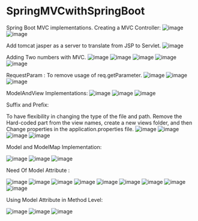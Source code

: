 # SpringMVCwithSpringBoot
Spring Boot MVC implementations.
Creating a MVC Controller:
![image](https://github.com/pranjalisingh1201/SpringMVCwithSpringBoot/assets/75729195/86f18ec1-9bdb-452a-a755-c9eac3a99b8a)
![image](https://github.com/pranjalisingh1201/SpringMVCwithSpringBoot/assets/75729195/80879101-9c6b-4bd5-9747-ec253ebe6ed3)

Add tomcat jasper as a server to translate from JSP to Servlet.
![image](https://github.com/pranjalisingh1201/SpringMVCwithSpringBoot/assets/75729195/920737e7-1355-4ec0-a33f-09b0b1397d57)

Adding Two numbers with MVC.
![image](https://github.com/pranjalisingh1201/SpringMVCwithSpringBoot/assets/75729195/ec38eb58-bed7-44e9-82ab-2c79b05ef221)
![image](https://github.com/pranjalisingh1201/SpringMVCwithSpringBoot/assets/75729195/6dd5345e-6f27-4627-8b68-0e3c735d7cf5)
![image](https://github.com/pranjalisingh1201/SpringMVCwithSpringBoot/assets/75729195/147c619c-aca3-453e-8411-c2d83628586f)
![image](https://github.com/pranjalisingh1201/SpringMVCwithSpringBoot/assets/75729195/2236f74f-6c2c-451a-99ff-1378e4d92525)
![image](https://github.com/pranjalisingh1201/SpringMVCwithSpringBoot/assets/75729195/1545071b-4d6a-4af3-9c03-1bbbe9fc0d39)

RequestParam :
To remove usage of req.getParameter.
![image](https://github.com/pranjalisingh1201/SpringMVCwithSpringBoot/assets/75729195/47fadeab-8a49-4816-b5f0-7a6db1bc3100)
![image](https://github.com/pranjalisingh1201/SpringMVCwithSpringBoot/assets/75729195/1c9f0fee-b874-4e95-a93d-626fb22fdfee)
![image](https://github.com/pranjalisingh1201/SpringMVCwithSpringBoot/assets/75729195/ff9a330d-69de-43c9-ab96-09679df1321c)


ModelAndView Implementations:
![image](https://github.com/pranjalisingh1201/SpringMVCwithSpringBoot/assets/75729195/d42ade96-3f68-46d7-9f14-f38f6e017cd9)
![image](https://github.com/pranjalisingh1201/SpringMVCwithSpringBoot/assets/75729195/90402597-af16-4d12-aa9e-51965dd99f62)
![image](https://github.com/pranjalisingh1201/SpringMVCwithSpringBoot/assets/75729195/bf828345-d291-4c4c-a4c9-ac9b1712a896)


Suffix and Prefix:

To have flexibility in changing the type of the file and path.
Remove the Hard-coded part from the view names, create a new views folder, and then Change properties in the application.properties file.
![image](https://github.com/pranjalisingh1201/SpringMVCwithSpringBoot/assets/75729195/aabcf2ee-d517-4e47-a4b7-aff4ee96eafa)
![image](https://github.com/pranjalisingh1201/SpringMVCwithSpringBoot/assets/75729195/af8de0e1-dc2c-444d-9340-3ede1a4ce981)
![image](https://github.com/pranjalisingh1201/SpringMVCwithSpringBoot/assets/75729195/ba1f5e9e-b43b-4dbc-bf3a-c862b1e1c836)
![image](https://github.com/pranjalisingh1201/SpringMVCwithSpringBoot/assets/75729195/c7a9d45f-18a9-43d3-a0b5-20a4e51471d5)

Model and ModelMap Implementation:

![image](https://github.com/pranjalisingh1201/SpringMVCwithSpringBoot/assets/75729195/0a2aed6b-a543-4a12-81e4-33c5512cbc0f)
![image](https://github.com/pranjalisingh1201/SpringMVCwithSpringBoot/assets/75729195/24a8e969-a6df-4020-bfa7-472e48af1435)
![image](https://github.com/pranjalisingh1201/SpringMVCwithSpringBoot/assets/75729195/c9b6ef97-7214-4b9b-aedc-993ce664bda7)

Need Of Model Attribute :

![image](https://github.com/pranjalisingh1201/SpringMVCwithSpringBoot/assets/75729195/fd1af304-bde9-4591-b19e-d82f86239e7c)
![image](https://github.com/pranjalisingh1201/SpringMVCwithSpringBoot/assets/75729195/bf808f59-c50a-4cc1-be66-7370dbbfa2c9)
![image](https://github.com/pranjalisingh1201/SpringMVCwithSpringBoot/assets/75729195/e11b6704-7b2f-4451-a837-fde2ecf7fae9)
![image](https://github.com/pranjalisingh1201/SpringMVCwithSpringBoot/assets/75729195/a90d871f-b138-409b-b6eb-b9a8d995b0b6)
![image](https://github.com/pranjalisingh1201/SpringMVCwithSpringBoot/assets/75729195/2282441a-5cb3-4781-bd4e-33a8fd18210e)
![image](https://github.com/pranjalisingh1201/SpringMVCwithSpringBoot/assets/75729195/099fd0a9-e360-4f40-9c07-58919803d123)
![image](https://github.com/pranjalisingh1201/SpringMVCwithSpringBoot/assets/75729195/16450642-0022-44d9-bdbb-0f44b2fff846)
![image](https://github.com/pranjalisingh1201/SpringMVCwithSpringBoot/assets/75729195/57273f01-42ff-4d55-a841-a4e7574093e6)
![image](https://github.com/pranjalisingh1201/SpringMVCwithSpringBoot/assets/75729195/3298b864-18e9-4e9b-871d-2c7ecce560b1)

Using Model Attribute in Method Level:

![image](https://github.com/pranjalisingh1201/SpringMVCwithSpringBoot/assets/75729195/6dbe6278-f48a-4fef-85f0-8dbe831a0adc)
![image](https://github.com/pranjalisingh1201/SpringMVCwithSpringBoot/assets/75729195/07f03b52-d587-41a0-88f0-1bd8c8d7e888)
![image](https://github.com/pranjalisingh1201/SpringMVCwithSpringBoot/assets/75729195/b1bcf69e-ffd4-4d26-b5c6-53f9c6a1254d)



